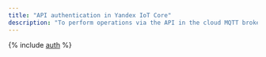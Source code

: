 ```yaml
---
title: "API authentication in Yandex IoT Core"
description: "To perform operations via the API in the cloud MQTT broker service - Yandex IoT Core, you need to get an IAM token for a service, federated or Yandex account."
---
```


{% include [auth](../../_includes/authentication.md) %}